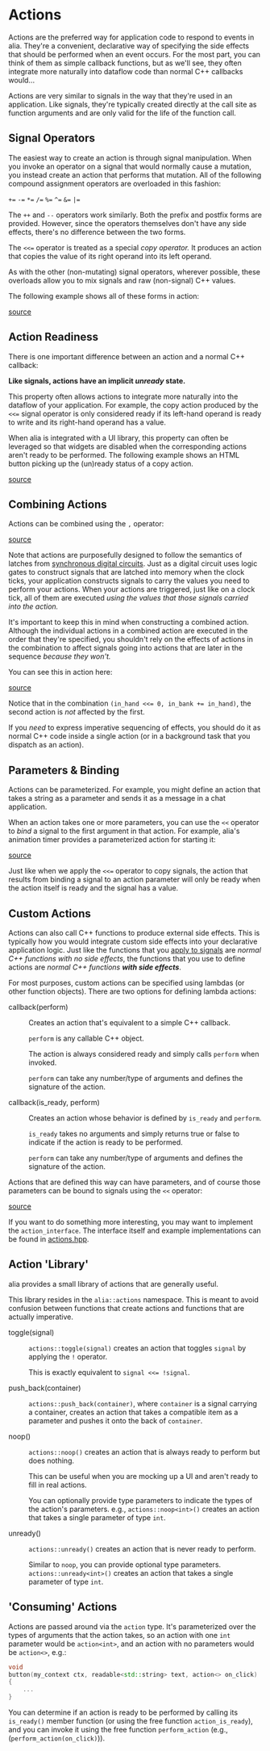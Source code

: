 Actions
=======

<script>
    init_alia_demos(['unready-copier', 'action-operators', 'action-combining',
        'action-latching', 'action-binding', 'callback-demo']);
</script>

Actions are the preferred way for application code to respond to events in
alia. They're a convenient, declarative way of specifying the side effects that
should be performed when an event occurs. For the most part, you can think of
them as simple callback functions, but as we'll see, they often integrate more
naturally into dataflow code than normal C++ callbacks would...

Actions are very similar to signals in the way that they're used in an
application. Like signals, they're typically created directly at the call site
as function arguments and are only valid for the life of the function call.

Signal Operators
----------------

The easiest way to create an action is through signal manipulation. When you
invoke an operator on a signal that would normally cause a mutation, you
instead create an action that performs that mutation. All of the following
compound assignment operators are overloaded in this fashion:

`+=` `-=` `*=` `/=` `%=` `^=` `&=` `|=`

The `++` and `--` operators work similarly. Both the prefix and postfix forms
are provided. However, since the operators themselves don't have any side
effects, there's no difference between the two forms.

The `<<=` operator is treated as a special *copy operator.* It produces an
action that copies the value of its right operand into its left operand.

As with the other (non-mutating) signal operators, wherever possible, these
overloads allow you to mix signals and raw (non-signal) C++ values.

The following example shows all of these forms in action:

[source](actions.cpp ':include :fragment=action-operators')

<div class="demo-panel">
<div id="action-operators"></div>
</div>

Action Readiness
----------------

There is one important difference between an action and a normal C++ callback:

**Like signals, actions have an implicit *unready* state.**

This property often allows actions to integrate more naturally into the
dataflow of your application. For example, the copy action produced by the
`<<=` signal operator is only considered ready if its left-hand operand is
ready to write and its right-hand operand has a value.

When alia is integrated with a UI library, this property can often be leveraged
so that widgets are disabled when the corresponding actions aren't ready to be
performed. The following example shows an HTML button picking up the (un)ready
status of a copy action.

[source](actions.cpp ':include :fragment=unready-copier')

<div class="demo-panel">
<div id="unready-copier"></div>
</div>

Combining Actions
-----------------

Actions can be combined using the `,` operator:

[source](actions.cpp ':include :fragment=action-combining')

<div class="demo-panel">
<div id="action-combining"></div>
</div>

Note that actions are purposefully designed to follow the semantics of latches
from [synchronous digital
circuits](https://en.wikipedia.org/wiki/Synchronous_circuit). Just as a digital
circuit uses logic gates to construct signals that are latched into memory when
the clock ticks, your application constructs signals to carry the values you
need to perform your actions. When your actions are triggered, just like on a
clock tick, all of them are executed *using the values that those signals
carried into the action.*

It's important to keep this in mind when constructing a combined action.
Although the individual actions in a combined action are executed in the order
that they're specified, you shouldn't rely on the effects of actions in the
combination to affect signals going into actions that are later in the sequence
*because they won't.*

You can see this in action here:

[source](actions.cpp ':include :fragment=action-latching')

<div class="demo-panel">
<div id="action-latching"></div>
</div>

Notice that in the combination `(in_hand <<= 0, in_bank += in_hand)`, the
second action is *not* affected by the first.

If you *need* to express imperative sequencing of effects, you should do it as
normal C++ code inside a single action (or in a background task that you
dispatch as an action).

Parameters & Binding
--------------------

Actions can be parameterized. For example, you might define an action that
takes a string as a parameter and sends it as a message in a chat application.

When an action takes one or more parameters, you can use the `<<` operator to
*bind* a signal to the first argument in that action. For example, alia's
animation timer provides a parameterized action for starting it:

[source](actions.cpp ':include :fragment=action-binding')

<div class="demo-panel">
<div id="action-binding"></div>
</div>

Just like when we apply the `<<=` operator to copy signals, the action that
results from binding a signal to an action parameter will only be ready when
the action itself is ready and the signal has a value.

Custom Actions
--------------

Actions can also call C++ functions to produce external side effects. This is
typically how you would integrate custom side effects into your declarative
application logic. Just like the functions that you [apply to
signals](function-application.md) are *normal C++ functions with no side
effects*, the functions that you use to define actions are *normal C++
functions **with side effects***.

For most purposes, custom actions can be specified using lambdas (or other
function objects). There are two options for defining lambda actions:

<dl>

<dt>callback(perform)</dt><dd>

Creates an action that's equivalent to a simple C++ callback.

`perform` is any callable C++ object.

The action is always considered ready and simply calls `perform` when invoked.

`perform` can take any number/type of arguments and defines the signature of
the action.

</dd>

<dt>callback(is_ready, perform)</dt><dd>

Creates an action whose behavior is defined by `is_ready` and `perform`.

`is_ready` takes no arguments and simply returns true or false to indicate if
the action is ready to be performed.

`perform` can take any number/type of arguments and defines the signature of
the action.

</dd>

</dl>

Actions that are defined this way can have parameters, and of course those
parameters can be bound to signals using the `<<` operator:

[source](actions.cpp ':include :fragment=callback-demo')

<div class="demo-panel">
<div id="callback-demo"></div>
</div>

If you want to do something more interesting, you may want to implement the
`action_interface`. The interface itself and example implementations can be
found in
[actions.hpp](https://github.com/tmadden/alia/blob/main/src/alia/flow/actions.hpp).

Action 'Library'
----------------

alia provides a small library of actions that are generally useful.

This library resides in the `alia::actions` namespace. This is meant to avoid
confusion between functions that create actions and functions that are actually
imperative.

<dl>

<dt>toggle(signal)</dt><dd>

`actions::toggle(signal)` creates an action that toggles `signal` by applying
the `!` operator.

This is exactly equivalent to `signal <<= !signal`.

</dd>

<dt>push_back(container)</dt><dd>

`actions::push_back(container)`, where `container` is a signal carrying a
container, creates an action that takes a compatible item as a parameter and
pushes it onto the back of `container`.

</dd>

<dt>noop()</dt><dd>

`actions::noop()` creates an action that is always ready to perform but does
nothing.

This can be useful when you are mocking up a UI and aren't ready to fill in
real actions.

You can optionally provide type parameters to indicate the types of the
action's parameters. e.g., `actions::noop<int>()` creates an action that takes
a single parameter of type `int`.

</dd>

<dt>unready()</dt><dd>

`actions::unready()` creates an action that is never ready to perform.

Similar to `noop`, you can provide optional type parameters.
`actions::unready<int>()` creates an action that takes a single parameter of
type `int`.

</dd>

</dl>

'Consuming' Actions
-------------------

Actions are passed around via the `action` type. It's parameterized over the
types of arguments that the action takes, so an action with one `int` parameter
would be `action<int>`, and an action with no parameters would be `action<>`,
e.g.:

```cpp
void
button(my_context ctx, readable<std::string> text, action<> on_click)
{
    ...
}
```

You can determine if an action is ready to be performed by calling its
`is_ready()` member function (or using the free function `action_is_ready`),
and you can invoke it using the free function `perform_action` (e.g.,
(`perform_action(on_click)`)).
